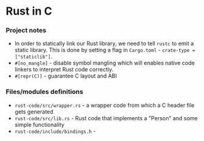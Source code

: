 # Rust in C


### Project notes

- In order to statically link our Rust library, we need to tell `rustc` to emit a static library. This is done by setting a flag in `Cargo.toml` - `crate-type = ["staticlib"]`.
- `#[no_mangle]` - disable symbol mangling which will enables native code linkers to interpret Rust code correctly.
- `#[repr(C)]` - guarantee C layout and ABI

### Files/modules definitions

- `rust-code/src/wrapper.rs` - a wrapper code from which a C header file gets generated
- `rust-code/src/lib.rs` - Rust code that implements a "Person" and some simple functionality
- `rust-code/include/bindings.h` - 